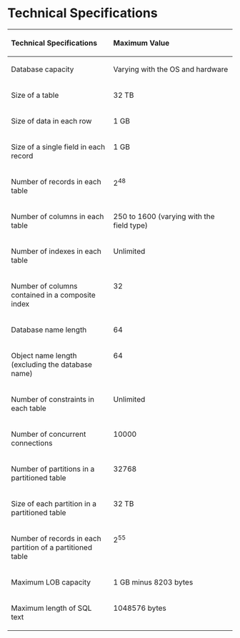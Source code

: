 # Technical Specifications<a name="EN-US_CONCEPT_0251307862"></a>

<a name="en-us_concept_0238166180_table1754017521578"></a>
<table><thead align="left"><tr id="en-us_concept_0238166180_row1670414521273"><th class="cellrowborder" valign="top" width="45.45%" id="mcps1.1.3.1.1"><p id="en-us_concept_0238166180_p670412521175"><a name="en-us_concept_0238166180_p670412521175"></a><a name="en-us_concept_0238166180_p670412521175"></a>Technical Specifications</p>
</th>
<th class="cellrowborder" valign="top" width="54.55%" id="mcps1.1.3.1.2"><p id="en-us_concept_0238166180_p97045527715"><a name="en-us_concept_0238166180_p97045527715"></a><a name="en-us_concept_0238166180_p97045527715"></a>Maximum Value</p>
</th>
</tr>
</thead>
<tbody><tr id="en-us_concept_0238166180_row1070410521572"><td class="cellrowborder" valign="top" width="45.45%" headers="mcps1.1.3.1.1 "><p id="en-us_concept_0238166180_p1970495212710"><a name="en-us_concept_0238166180_p1970495212710"></a><a name="en-us_concept_0238166180_p1970495212710"></a>Database capacity</p>
</td>
<td class="cellrowborder" valign="top" width="54.55%" headers="mcps1.1.3.1.2 "><p id="en-us_concept_0238166180_p197917212817"><a name="en-us_concept_0238166180_p197917212817"></a><a name="en-us_concept_0238166180_p197917212817"></a>Varying with the OS and hardware</p>
</td>
</tr>
<tr id="en-us_concept_0238166180_row107042527712"><td class="cellrowborder" valign="top" width="45.45%" headers="mcps1.1.3.1.1 "><p id="en-us_concept_0238166180_p197051525715"><a name="en-us_concept_0238166180_p197051525715"></a><a name="en-us_concept_0238166180_p197051525715"></a>Size of a table</p>
</td>
<td class="cellrowborder" valign="top" width="54.55%" headers="mcps1.1.3.1.2 "><p id="en-us_concept_0238166180_p77881428815"><a name="en-us_concept_0238166180_p77881428815"></a><a name="en-us_concept_0238166180_p77881428815"></a>32 TB</p>
</td>
</tr>
<tr id="en-us_concept_0238166180_row27051852873"><td class="cellrowborder" valign="top" width="45.45%" headers="mcps1.1.3.1.1 "><p id="en-us_concept_0238166180_p12705952579"><a name="en-us_concept_0238166180_p12705952579"></a><a name="en-us_concept_0238166180_p12705952579"></a>Size of data in each row</p>
</td>
<td class="cellrowborder" valign="top" width="54.55%" headers="mcps1.1.3.1.2 "><p id="en-us_concept_0238166180_p67871128811"><a name="en-us_concept_0238166180_p67871128811"></a><a name="en-us_concept_0238166180_p67871128811"></a>1 GB</p>
</td>
</tr>
<tr id="en-us_concept_0238166180_row16705352078"><td class="cellrowborder" valign="top" width="45.45%" headers="mcps1.1.3.1.1 "><p id="en-us_concept_0238166180_p10705185212719"><a name="en-us_concept_0238166180_p10705185212719"></a><a name="en-us_concept_0238166180_p10705185212719"></a>Size of a single field in each record</p>
</td>
<td class="cellrowborder" valign="top" width="54.55%" headers="mcps1.1.3.1.2 "><p id="en-us_concept_0238166180_p9787112189"><a name="en-us_concept_0238166180_p9787112189"></a><a name="en-us_concept_0238166180_p9787112189"></a>1 GB</p>
</td>
</tr>
<tr id="en-us_concept_0238166180_row37051523715"><td class="cellrowborder" valign="top" width="45.45%" headers="mcps1.1.3.1.1 "><p id="en-us_concept_0238166180_p17052521878"><a name="en-us_concept_0238166180_p17052521878"></a><a name="en-us_concept_0238166180_p17052521878"></a>Number of records in each table</p>
</td>
<td class="cellrowborder" valign="top" width="54.55%" headers="mcps1.1.3.1.2 "><p id="en-us_concept_0238166180_p147867217811"><a name="en-us_concept_0238166180_p147867217811"></a><a name="en-us_concept_0238166180_p147867217811"></a>2<sup id="en-us_topic_0237080616_en-us_topic_0231764304_sup2027843914407"><a name="en-us_topic_0237080616_en-us_topic_0231764304_sup2027843914407"></a><a name="en-us_topic_0237080616_en-us_topic_0231764304_sup2027843914407"></a>48</sup></p>
</td>
</tr>
<tr id="en-us_concept_0238166180_row207053521372"><td class="cellrowborder" valign="top" width="45.45%" headers="mcps1.1.3.1.1 "><p id="en-us_concept_0238166180_p167056521372"><a name="en-us_concept_0238166180_p167056521372"></a><a name="en-us_concept_0238166180_p167056521372"></a>Number of columns in each table</p>
</td>
<td class="cellrowborder" valign="top" width="54.55%" headers="mcps1.1.3.1.2 "><p id="en-us_concept_0238166180_p97851826812"><a name="en-us_concept_0238166180_p97851826812"></a><a name="en-us_concept_0238166180_p97851826812"></a>250 to 1600 (varying with the field type)</p>
</td>
</tr>
<tr id="en-us_concept_0238166180_row14705552874"><td class="cellrowborder" valign="top" width="45.45%" headers="mcps1.1.3.1.1 "><p id="en-us_concept_0238166180_p5705105217714"><a name="en-us_concept_0238166180_p5705105217714"></a><a name="en-us_concept_0238166180_p5705105217714"></a>Number of indexes in each table</p>
</td>
<td class="cellrowborder" valign="top" width="54.55%" headers="mcps1.1.3.1.2 "><p id="en-us_concept_0238166180_p878411212814"><a name="en-us_concept_0238166180_p878411212814"></a><a name="en-us_concept_0238166180_p878411212814"></a>Unlimited</p>
</td>
</tr>
<tr id="en-us_concept_0238166180_row16705145216710"><td class="cellrowborder" valign="top" width="45.45%" headers="mcps1.1.3.1.1 "><p id="en-us_concept_0238166180_p97054521717"><a name="en-us_concept_0238166180_p97054521717"></a><a name="en-us_concept_0238166180_p97054521717"></a>Number of columns contained in a composite index</p>
</td>
<td class="cellrowborder" valign="top" width="54.55%" headers="mcps1.1.3.1.2 "><p id="en-us_topic_0237080616_en-us_topic_0231764304_en-us_topic_0059777844_a4a77701682dc4415ab9ac34d18884cad"><a name="en-us_topic_0237080616_en-us_topic_0231764304_en-us_topic_0059777844_a4a77701682dc4415ab9ac34d18884cad"></a><a name="en-us_topic_0237080616_en-us_topic_0231764304_en-us_topic_0059777844_a4a77701682dc4415ab9ac34d18884cad"></a>32</p>
</td>
</tr>
<tr id="en-us_concept_0238166180_row1470516521975"><td class="cellrowborder" valign="top" width="45.45%" headers="mcps1.1.3.1.1 "><p id="en-us_concept_0238166180_p1470519520719"><a name="en-us_concept_0238166180_p1470519520719"></a><a name="en-us_concept_0238166180_p1470519520719"></a>Database name length</p>
</td>
<td class="cellrowborder" valign="top" width="54.55%" headers="mcps1.1.3.1.2 "><p id="en-us_concept_0238166180_p9782927820"><a name="en-us_concept_0238166180_p9782927820"></a><a name="en-us_concept_0238166180_p9782927820"></a>64</p>
</td>
</tr>
<tr id="en-us_concept_0238166180_row14706195217717"><td class="cellrowborder" valign="top" width="45.45%" headers="mcps1.1.3.1.1 "><p id="en-us_concept_0238166180_p11706115220714"><a name="en-us_concept_0238166180_p11706115220714"></a><a name="en-us_concept_0238166180_p11706115220714"></a>Object name length (excluding the database name)</p>
</td>
<td class="cellrowborder" valign="top" width="54.55%" headers="mcps1.1.3.1.2 "><p id="en-us_concept_0238166180_p187812219815"><a name="en-us_concept_0238166180_p187812219815"></a><a name="en-us_concept_0238166180_p187812219815"></a>64</p>
</td>
</tr>
<tr id="en-us_concept_0238166180_row1070625212710"><td class="cellrowborder" valign="top" width="45.45%" headers="mcps1.1.3.1.1 "><p id="en-us_concept_0238166180_p10706352575"><a name="en-us_concept_0238166180_p10706352575"></a><a name="en-us_concept_0238166180_p10706352575"></a>Number of constraints in each table</p>
</td>
<td class="cellrowborder" valign="top" width="54.55%" headers="mcps1.1.3.1.2 "><p id="en-us_concept_0238166180_p5780421818"><a name="en-us_concept_0238166180_p5780421818"></a><a name="en-us_concept_0238166180_p5780421818"></a>Unlimited</p>
</td>
</tr>
<tr id="en-us_concept_0238166180_row9706205217717"><td class="cellrowborder" valign="top" width="45.45%" headers="mcps1.1.3.1.1 "><p id="en-us_concept_0238166180_p17706155210716"><a name="en-us_concept_0238166180_p17706155210716"></a><a name="en-us_concept_0238166180_p17706155210716"></a>Number of concurrent connections</p>
</td>
<td class="cellrowborder" valign="top" width="54.55%" headers="mcps1.1.3.1.2 "><p id="en-us_concept_0238166180_p97801021186"><a name="en-us_concept_0238166180_p97801021186"></a><a name="en-us_concept_0238166180_p97801021186"></a>10000</p>
</td>
</tr>
<tr id="en-us_concept_0238166180_row4706552671"><td class="cellrowborder" valign="top" width="45.45%" headers="mcps1.1.3.1.1 "><p id="en-us_concept_0238166180_p9706552878"><a name="en-us_concept_0238166180_p9706552878"></a><a name="en-us_concept_0238166180_p9706552878"></a>Number of partitions in a partitioned table</p>
</td>
<td class="cellrowborder" valign="top" width="54.55%" headers="mcps1.1.3.1.2 "><p id="en-us_topic_0237080616_en-us_topic_0231764304_p1790591317132"><a name="en-us_topic_0237080616_en-us_topic_0231764304_p1790591317132"></a><a name="en-us_topic_0237080616_en-us_topic_0231764304_p1790591317132"></a>32768</p>
</td>
</tr>
<tr id="en-us_concept_0238166180_row870618521574"><td class="cellrowborder" valign="top" width="45.45%" headers="mcps1.1.3.1.1 "><p id="en-us_concept_0238166180_p870615529719"><a name="en-us_concept_0238166180_p870615529719"></a><a name="en-us_concept_0238166180_p870615529719"></a>Size of each partition in a partitioned table</p>
</td>
<td class="cellrowborder" valign="top" width="54.55%" headers="mcps1.1.3.1.2 "><p id="en-us_topic_0237080616_en-us_topic_0231764304_p114492351315"><a name="en-us_topic_0237080616_en-us_topic_0231764304_p114492351315"></a><a name="en-us_topic_0237080616_en-us_topic_0231764304_p114492351315"></a>32 TB</p>
</td>
</tr>
<tr id="en-us_concept_0238166180_row1706125217716"><td class="cellrowborder" valign="top" width="45.45%" headers="mcps1.1.3.1.1 "><p id="en-us_concept_0238166180_p870635210713"><a name="en-us_concept_0238166180_p870635210713"></a><a name="en-us_concept_0238166180_p870635210713"></a>Number of records in each partition of a partitioned table</p>
</td>
<td class="cellrowborder" valign="top" width="54.55%" headers="mcps1.1.3.1.2 "><p id="en-us_topic_0237080616_en-us_topic_0231764304_p82678311136"><a name="en-us_topic_0237080616_en-us_topic_0231764304_p82678311136"></a><a name="en-us_topic_0237080616_en-us_topic_0231764304_p82678311136"></a>2<sup id="en-us_topic_0237080616_en-us_topic_0231764304_sup1413423352315"><a name="en-us_topic_0237080616_en-us_topic_0231764304_sup1413423352315"></a><a name="en-us_topic_0237080616_en-us_topic_0231764304_sup1413423352315"></a>55</sup></p>
</td>
</tr>
<tr id="en-us_concept_0238166180_row1470610523710"><td class="cellrowborder" valign="top" width="45.45%" headers="mcps1.1.3.1.1 "><p id="en-us_concept_0238166180_p8706952778"><a name="en-us_concept_0238166180_p8706952778"></a><a name="en-us_concept_0238166180_p8706952778"></a>Maximum LOB capacity</p>
</td>
<td class="cellrowborder" valign="top" width="54.55%" headers="mcps1.1.3.1.2 "><p id="en-us_concept_0238166180_p1977662880"><a name="en-us_concept_0238166180_p1977662880"></a><a name="en-us_concept_0238166180_p1977662880"></a>1 GB minus 8203 bytes </p>
</td>
</tr>
<tr id="en-us_concept_0238166180_row147075525714"><td class="cellrowborder" valign="top" width="45.45%" headers="mcps1.1.3.1.1 "><p id="en-us_concept_0238166180_p4707165218719"><a name="en-us_concept_0238166180_p4707165218719"></a><a name="en-us_concept_0238166180_p4707165218719"></a>Maximum length of SQL text </p>
</td>
<td class="cellrowborder" valign="top" width="54.55%" headers="mcps1.1.3.1.2 "><p id="en-us_concept_0238166180_p77741721186"><a name="en-us_concept_0238166180_p77741721186"></a><a name="en-us_concept_0238166180_p77741721186"></a>1048576 bytes</p>
</td>
</tr>
</tbody>
</table>

